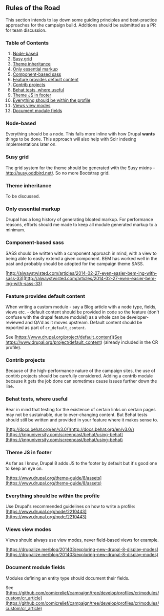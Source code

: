 ## Rules of the Road

This section intends to lay down some guiding principles and best-practice approaches for the campaign build. Additions should be submitted as a PR for team discussion.

### Table of Contents

1. [Node-based](rules_of_the_road.md#node-based)
2. [Susy grid](rules_of_the_road.md#susy-grid)
3. [Theme inheritance](rules_of_the_road.md#theme-inheritance)
4. [Only essential markup](rules_of_the_road.md#only-essential-markup)
5. [Component-based sass](rules_of_the_road.md#component-based-sass)
6. [Feature provides default content](rules_of_the_road.md#feature-provides-default-content)
7. [Contrib projects](rules_of_the_road.md#contrib-projects)
8. [Behat tests, where useful](rules_of_the_road.md#behat-tests-where-useful)
9. [Theme JS in footer](rules_of_the_road.md#theme-js-in-footer)
10. [Everything should be within the profile](rules_of_the_road.md#everything-should-be-within-the-profile)
11. [Views view modes](rules_of_the_road.md#views-view-modes)
12. [Document module fields](rules_of_the_road.md#document-module-fields)

### Node-based

Everything should be a node. This falls more inline with how Drupal __wants__ things to be done. This approach will also help with Solr indexing implementations later on.

### Susy grid

The grid system for the theme should be generated with the Susy mixins - http://susy.oddbird.net/. So no more Bootstrap grid.

### Theme inheritance

To be discussed.

### Only essential markup

Drupal has a long history of generating bloated markup. For performance reasons, efforts should me made to keep all module generated markup to a minimum.

### Component-based sass

SASS should be written with a component approach in mind, with a view to being able to easily extend a given component. BEM has worked well in the past and probably should be adopted for the campaign theme SASS.

[http://alwaystwisted.com/articles/2014-02-27-even-easier-bem-ing-with-sass-33](http://alwaystwisted.com/articles/2014-02-27-even-easier-bem-ing-with-sass-33)

### Feature provides default content

When writing a custom module - say a Blog article with a node type, fields, views etc. - default content should be provided in code so the feature (don't confuse with the drupal feature module!) as a whole can be developer-reviewed and QA'd as it moves upstream. Default content should be exported as part of `cr_default_content`.

See [https://www.drupal.org/project/default_content](See https://www.drupal.org/project/default_content) (already included in the CR profile).

### Contrib projects

Because of the high-performance nature of the campaign sites, the use of contirb projects should be carefully considered. Adding a contrib module because it gets the job done can sometimes cause issues further down the line.

### Behat tests, where useful

Bear in mind that testing for the existence of certain links on certain pages may not be sustainable, due to ever-changing content. But Behat tests should still be written and provided in your feature where it makes sense to.

[http://docs.behat.org/en/v3.0/](http://docs.behat.org/en/v3.0/)
[https://knpuniversity.com/screencast/behat/using-behat](https://knpuniversity.com/screencast/behat/using-behat)

### Theme JS in footer

As far as I know, Drupal 8 adds JS to the footer by default but it's good one to keep an eye on.

[https://www.drupal.org/theme-guide/8/assets](https://www.drupal.org/theme-guide/8/assets)

### Everything should be within the profile

Use Drupal's recommended guidelines on how to write a profile:
[https://www.drupal.org/node/2210443](https://www.drupal.org/node/2210443)

### Views view modes

Views should always use view modes, never field-based views for example.

[https://drupalize.me/blog/201403/exploring-new-drupal-8-display-modes](https://drupalize.me/blog/201403/exploring-new-drupal-8-display-modes)

### Document module fields

Modules defining an entity type should document their fields.

See [https://github.com/comicrelief/campaign/tree/develop/profiles/cr/modules/custom/cr_article](https://github.com/comicrelief/campaign/tree/develop/profiles/cr/modules/custom/cr_article)
